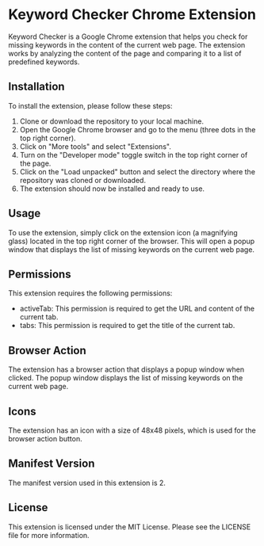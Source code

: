 <h1>Keyword Checker Chrome Extension</h1>
	<p>Keyword Checker is a Google Chrome extension that helps you check for missing keywords in the content of the current web page. The extension works by analyzing the content of the page and comparing it to a list of predefined keywords.</p>
<h2>Installation</h2>
<p>To install the extension, please follow these steps:</p>
<ol>
	<li>Clone or download the repository to your local machine.</li>
	<li>Open the Google Chrome browser and go to the menu (three dots in the top right corner).</li>
	<li>Click on "More tools" and select "Extensions".</li>
	<li>Turn on the "Developer mode" toggle switch in the top right corner of the page.</li>
	<li>Click on the "Load unpacked" button and select the directory where the repository was cloned or downloaded.</li>
	<li>The extension should now be installed and ready to use.</li>
</ol>

<h2>Usage</h2>
<p>To use the extension, simply click on the extension icon (a magnifying glass) located in the top right corner of the browser. This will open a popup window that displays the list of missing keywords on the current web page.</p>

<h2>Permissions</h2>
<p>This extension requires the following permissions:</p>
<ul>
	<li>activeTab: This permission is required to get the URL and content of the current tab.</li>
	<li>tabs: This permission is required to get the title of the current tab.</li>
</ul>

<h2>Browser Action</h2>
<p>The extension has a browser action that displays a popup window when clicked. The popup window displays the list of missing keywords on the current web page.</p>

<h2>Icons</h2>
<p>The extension has an icon with a size of 48x48 pixels, which is used for the browser action button.</p>

<h2>Manifest Version</h2>
<p>The manifest version used in this extension is 2.</p>

<h2>License</h2>
<p>This extension is licensed under the MIT License. Please see the LICENSE file for more information.</p>
